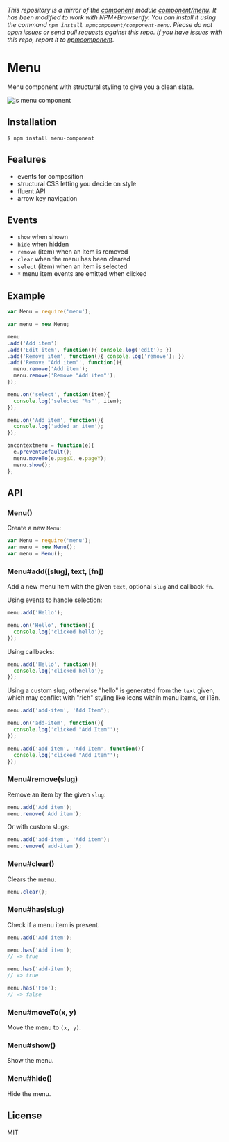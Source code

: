 *This repository is a mirror of the [component](http://component.io) module [component/menu](http://github.com/component/menu). It has been modified to work with NPM+Browserify. You can install it using the command `npm install npmcomponent/component-menu`. Please do not open issues or send pull requests against this repo. If you have issues with this repo, report it to [npmcomponent](https://github.com/airportyh/npmcomponent).*

# Menu

  Menu component with structural styling to give you a clean slate.

  ![js menu component](http://f.cl.ly/items/1Z1d3B1j283y3e200g3E/Screen%20Shot%202012-07-31%20at%203.57.10%20PM.png)

## Installation

```
$ npm install menu-component
```

## Features

  - events for composition
  - structural CSS letting you decide on style
  - fluent API
  - arrow key navigation

## Events

  - `show` when shown
  - `hide` when hidden
  - `remove` (item) when an item is removed
  - `clear` when the menu has been cleared
  - `select` (item) when an item is selected
  - `*` menu item events are emitted when clicked

## Example

```js
var Menu = require('menu');

var menu = new Menu;

menu
.add('Add item')
.add('Edit item', function(){ console.log('edit'); })
.add('Remove item', function(){ console.log('remove'); })
.add('Remove "Add item"', function(){
  menu.remove('Add item');
  menu.remove('Remove "Add item"');
});

menu.on('select', function(item){
  console.log('selected "%s"', item);
});

menu.on('Add item', function(){
  console.log('added an item');
});

oncontextmenu = function(e){
  e.preventDefault();
  menu.moveTo(e.pageX, e.pageY);
  menu.show();
};
```

## API

### Menu()

  Create a new `Menu`:

```js
var Menu = require('menu');
var menu = new Menu();
var menu = Menu();
```

### Menu#add([slug], text, [fn])

  Add a new menu item with the given `text`, optional `slug` and callback `fn`.

  Using events to handle selection:

```js
menu.add('Hello');

menu.on('Hello', function(){
  console.log('clicked hello');
});
```

  Using callbacks:

```js
menu.add('Hello', function(){
  console.log('clicked hello');
});
```

  Using a custom slug, otherwise "hello" is generated
  from the `text` given, which may conflict with "rich"
  styling like icons within menu items, or i18n.

```js
menu.add('add-item', 'Add Item');

menu.on('add-item', function(){
  console.log('clicked "Add Item"');
});

menu.add('add-item', 'Add Item', function(){
  console.log('clicked "Add Item"');
});
```

### Menu#remove(slug)

  Remove an item by the given `slug`:

```js
menu.add('Add item');
menu.remove('Add item');
```

  Or with custom slugs:

```js
menu.add('add-item', 'Add item');
menu.remove('add-item');
```

### Menu#clear()

  Clears the menu.

```js
menu.clear();
```

### Menu#has(slug)

  Check if a menu item is present.

```js
menu.add('Add item');

menu.has('Add item');
// => true

menu.has('add-item');
// => true

menu.has('Foo');
// => false
```

### Menu#moveTo(x, y)

  Move the menu to `(x, y)`.

### Menu#show()

  Show the menu.

### Menu#hide()

  Hide the menu.

## License

  MIT
